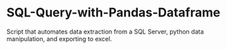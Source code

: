 # SQL-Query-with-Pandas-Dataframe
Script that automates data extraction from a SQL Server, python data manipulation, and exporting to excel.
